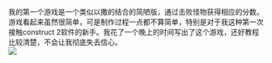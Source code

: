 我的第一个游戏是一个类似以撒的结合的简陋版，通过击败怪物获得相应的分数。
<br/>
游戏看起来虽然很简单，可是制作过程一点都不算简单，特别是对于我这种第一次接触construct 2软件的新手。我花了一个晚上的时间写出了这个游戏，还好教程比较清楚，不会让我彻底失去信心。<br/>
![](images/101.jpg)       


